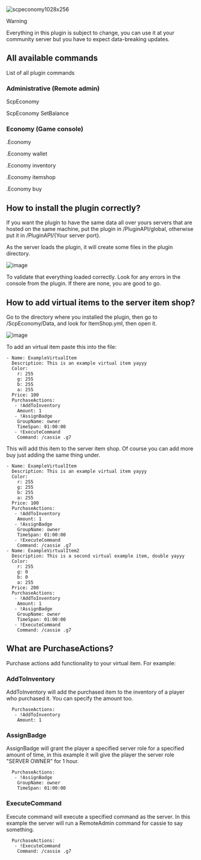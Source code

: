 ![scpeconomy1028x256](https://github.com/user-attachments/assets/908690a7-feb3-4207-8da9-7b5791ab3ac8)

> [!WARNING]
> Everything in this plugin is subject to change, you can use it at your community server but you have to expect data-breaking updates.

## All available commands

List of all plugin commands

### Administrative (Remote admin)

ScpEconomy

ScpEconomy SetBalance

### Economy (Game console)

.Economy

.Economy wallet

.Economy inventory

.Economy itemshop

.Economy buy

## How to install the plugin correctly?

If you want the plugin to have the same data all over yours servers that are hosted on the same machine, put the plugin in /PluginAPI/global, otherwise put it in /PluginAPI/{Your server port}.

As the server loads the plugin, it will create some files in the plugin directory.

![image](https://github.com/user-attachments/assets/f3a5250b-8bc8-434b-8ee4-daecbde8e672)

To validate that everything loaded correctly. Look for any errors in the console from the plugin. If there are none, you are good to go.

## How to add virtual items to the server item shop?

Go to the directory where you installed the plugin, then go to /ScpEconomy/Data, and look for ItemShop.yml, then open it.

![image](https://github.com/user-attachments/assets/533fd320-ada6-4757-94a1-42026eaf35a4)

To add an virtual item paste this into the file:

```
- Name: ExampleVirtualItem
  Description: This is an example virtual item yayyy
  Color:
    r: 255
    g: 255
    b: 255
    a: 255
  Price: 100
  PurchaseActions:
   - !AddToInventory
    Amount: 1
   - !AssignBadge
    GroupName: owner
    TimeSpan: 01:00:00
   - !ExecuteCommand
    Command: /cassie .g7
```

This will add this item to the server item shop.
Of course you can add more buy just adding the same thing under.

```
- Name: ExampleVirtualItem
  Description: This is an example virtual item yayyy
  Color:
    r: 255
    g: 255
    b: 255
    a: 255
  Price: 100
  PurchaseActions:
   - !AddToInventory
    Amount: 1
   - !AssignBadge
    GroupName: owner
    TimeSpan: 01:00:00
   - !ExecuteCommand
    Command: /cassie .g7
- Name: ExampleVirtualItem2
  Description: This is a second virtual example item, double yayyy
  Color:
    r: 255
    g: 0
    b: 0
    a: 255
  Price: 200
  PurchaseActions:
   - !AddToInventory
    Amount: 1
   - !AssignBadge
    GroupName: owner
    TimeSpan: 01:00:00
   - !ExecuteCommand
    Command: /cassie .g7
```

## What are PurchaseActions?

Purchase actions add functionality to your virtual item.
For example:

### AddToInventory
AddToInventory will add the purchased item to the inventory of a player who purchased it. You can specify the amount too.

```
  PurchaseActions:
   - !AddToInventory
    Amount: 1
```

### AssignBadge
AssignBadge will grant the player a specified server role for a specified amount of time, in this example it will give the player the server role "SERVER OWNER" for 1 hour.

```
  PurchaseActions:
   - !AssignBadge
    GroupName: owner
    TimeSpan: 01:00:00
```

### ExecuteCommand
Execute command will execute a specified command as the server. In this example the server will run a RemoteAdmin command for cassie to say something.

```
  PurchaseActions:
   - !ExecuteCommand
    Command: /cassie .g7
```

